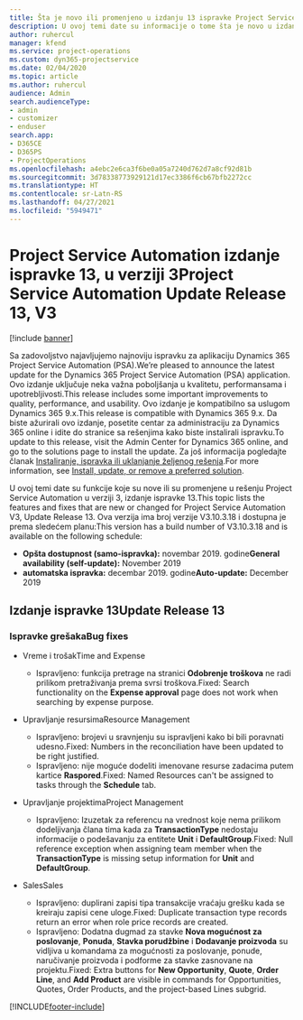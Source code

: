 ```yaml
---
title: Šta je novo ili promenjeno u izdanju 13 ispravke Project Service Automation verzije 3
description: U ovoj temi date su informacije o tome šta je novo u izdanju ispravke 13 za Project Service Automation u verziji 3.
author: ruhercul
manager: kfend
ms.service: project-operations
ms.custom: dyn365-projectservice
ms.date: 02/04/2020
ms.topic: article
ms.author: ruhercul
audience: Admin
search.audienceType:
- admin
- customizer
- enduser
search.app:
- D365CE
- D365PS
- ProjectOperations
ms.openlocfilehash: a4ebc2e6ca3f6be0a05a7240d762d7a8cf92d81b
ms.sourcegitcommit: 3d78338773929121d17ec3386f6cb67bfb2272cc
ms.translationtype: HT
ms.contentlocale: sr-Latn-RS
ms.lasthandoff: 04/27/2021
ms.locfileid: "5949471"
---
```

# <a name="project-service-automation-update-release-13-v3"></a><span data-ttu-id="4a52a-103">Project Service Automation izdanje ispravke 13, u verziji 3</span><span class="sxs-lookup"><span data-stu-id="4a52a-103">Project Service Automation Update Release 13, V3</span></span>

[!include [banner](../includes/psa-now-project-operations.md)]

<span data-ttu-id="4a52a-104">Sa zadovoljstvo najavljujemo najnoviju ispravku za aplikaciju Dynamics 365 Project Service Automation (PSA).</span><span class="sxs-lookup"><span data-stu-id="4a52a-104">We’re pleased to announce the latest update for the Dynamics 365 Project Service Automation (PSA) application.</span></span> <span data-ttu-id="4a52a-105">Ovo izdanje uključuje neka važna poboljšanja u kvalitetu, performansama i upotrebljivosti.</span><span class="sxs-lookup"><span data-stu-id="4a52a-105">This release includes some important improvements to quality, performance, and usability.</span></span> <span data-ttu-id="4a52a-106">Ovo izdanje je kompatibilno sa uslugom Dynamics 365 9.x.</span><span class="sxs-lookup"><span data-stu-id="4a52a-106">This release is compatible with Dynamics 365 9.x.</span></span> <span data-ttu-id="4a52a-107">Da biste ažurirali ovo izdanje, posetite centar za administraciju za Dynamics 365 online i idite do stranice sa rešenjima kako biste instalirali ispravku.</span><span class="sxs-lookup"><span data-stu-id="4a52a-107">To update to this release, visit the Admin Center for Dynamics 365 online, and go to the solutions page to install the update.</span></span> <span data-ttu-id="4a52a-108">Za još informacija pogledajte članak [Instaliranje, ispravka ili uklanjanje željenog rešenja](/power-platform/admin/install-remove-preferred-solution).</span><span class="sxs-lookup"><span data-stu-id="4a52a-108">For more information, see [Install, update, or remove a preferred solution](/power-platform/admin/install-remove-preferred-solution).</span></span>

<span data-ttu-id="4a52a-109">U ovoj temi date su funkcije koje su nove ili su promenjene u rešenju Project Service Automation u verziji 3, izdanje ispravke 13.</span><span class="sxs-lookup"><span data-stu-id="4a52a-109">This topic lists the features and fixes that are new or changed for Project Service Automation V3, Update Release 13.</span></span> <span data-ttu-id="4a52a-110">Ova verzija ima broj verzije V3.10.3.18 i dostupna je prema sledećem planu:</span><span class="sxs-lookup"><span data-stu-id="4a52a-110">This version has a build number of V3.10.3.18 and is available on the following schedule:</span></span>

- <span data-ttu-id="4a52a-111">**Opšta dostupnost (samo-ispravka):** novembar 2019. godine</span><span class="sxs-lookup"><span data-stu-id="4a52a-111">**General availability (self-update):** November 2019</span></span>
- <span data-ttu-id="4a52a-112">**automatska ispravka:** decembar 2019. godine</span><span class="sxs-lookup"><span data-stu-id="4a52a-112">**Auto-update:** December 2019</span></span>


## <a name="update-release-13"></a><span data-ttu-id="4a52a-113">Izdanje ispravke 13</span><span class="sxs-lookup"><span data-stu-id="4a52a-113">Update Release 13</span></span> 

### <a name="bug-fixes"></a><span data-ttu-id="4a52a-114">Ispravke grešaka</span><span class="sxs-lookup"><span data-stu-id="4a52a-114">Bug fixes</span></span>

- <span data-ttu-id="4a52a-115">Vreme i trošak</span><span class="sxs-lookup"><span data-stu-id="4a52a-115">Time and Expense</span></span>

     - <span data-ttu-id="4a52a-116">Ispravljeno: funkcija pretrage na stranici **Odobrenje troškova** ne radi prilikom pretraživanja prema svrsi troškova.</span><span class="sxs-lookup"><span data-stu-id="4a52a-116">Fixed: Search functionality on the **Expense approval** page does not work when searching by expense purpose.</span></span>

- <span data-ttu-id="4a52a-117">Upravljanje resursima</span><span class="sxs-lookup"><span data-stu-id="4a52a-117">Resource Management</span></span>

     - <span data-ttu-id="4a52a-118">Ispravljeno: brojevi u sravnjenju su ispravljeni kako bi bili poravnati udesno.</span><span class="sxs-lookup"><span data-stu-id="4a52a-118">Fixed: Numbers in the reconciliation have been updated to be right justified.</span></span>
     - <span data-ttu-id="4a52a-119">Ispravljeno: nije moguće dodeliti imenovane resurse zadacima putem kartice **Raspored**.</span><span class="sxs-lookup"><span data-stu-id="4a52a-119">Fixed: Named Resources can't be assigned to tasks through the **Schedule** tab.</span></span>

- <span data-ttu-id="4a52a-120">Upravljanje projektima</span><span class="sxs-lookup"><span data-stu-id="4a52a-120">Project Management</span></span>

     - <span data-ttu-id="4a52a-121">Ispravljeno: Izuzetak za referencu na vrednost koje nema prilikom dodeljivanja člana tima kada za **TransactionType** nedostaju informacije o podešavanju za entitete **Unit** i **DefaultGroup**.</span><span class="sxs-lookup"><span data-stu-id="4a52a-121">Fixed: Null reference exception when assigning team member when the **TransactionType** is missing setup information for **Unit** and **DefaultGroup**.</span></span>

- <span data-ttu-id="4a52a-122">Sales</span><span class="sxs-lookup"><span data-stu-id="4a52a-122">Sales</span></span>

     - <span data-ttu-id="4a52a-123">Ispravljeno: duplirani zapisi tipa transakcije vraćaju grešku kada se kreiraju zapisi cene uloge.</span><span class="sxs-lookup"><span data-stu-id="4a52a-123">Fixed: Duplicate transaction type records return an error when role price records are created.</span></span>
     - <span data-ttu-id="4a52a-124">Ispravljeno: Dodatna dugmad za stavke **Nova mogućnost za poslovanje**, **Ponuda**, **Stavka porudžbine** i **Dodavanje proizvoda** su vidljiva u komandama za mogućnosti za poslovanje, ponude, naručivanje proizvoda i podforme za stavke zasnovane na projektu.</span><span class="sxs-lookup"><span data-stu-id="4a52a-124">Fixed: Extra buttons for **New Opportunity**, **Quote**, **Order Line**, and **Add Product** are visible in commands for Opportunities, Quotes, Order Products, and the project-based Lines subgrid.</span></span>




[!INCLUDE[footer-include](../includes/footer-banner.md)]